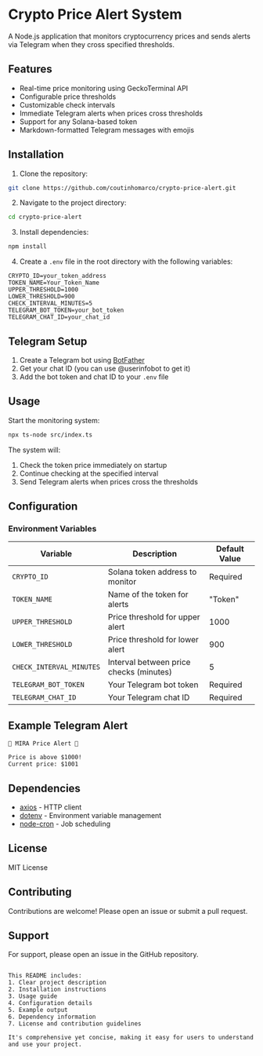 # Crypto Price Alert System

A Node.js application that monitors cryptocurrency prices and sends alerts via Telegram when they cross specified thresholds.

## Features

- Real-time price monitoring using GeckoTerminal API
- Configurable price thresholds
- Customizable check intervals
- Immediate Telegram alerts when prices cross thresholds
- Support for any Solana-based token
- Markdown-formatted Telegram messages with emojis

## Installation

1. Clone the repository:
```bash
git clone https://github.com/coutinhomarco/crypto-price-alert.git
```

2. Navigate to the project directory:
```bash
cd crypto-price-alert
```

3. Install dependencies:
```bash
npm install
```

4. Create a `.env` file in the root directory with the following variables:
```env
CRYPTO_ID=your_token_address
TOKEN_NAME=Your_Token_Name
UPPER_THRESHOLD=1000
LOWER_THRESHOLD=900
CHECK_INTERVAL_MINUTES=5
TELEGRAM_BOT_TOKEN=your_bot_token
TELEGRAM_CHAT_ID=your_chat_id
```

## Telegram Setup

1. Create a Telegram bot using [BotFather](https://core.telegram.org/bots#botfather)
2. Get your chat ID (you can use @userinfobot to get it)
3. Add the bot token and chat ID to your `.env` file

## Usage

Start the monitoring system:
```bash
npx ts-node src/index.ts
```

The system will:
1. Check the token price immediately on startup
2. Continue checking at the specified interval
3. Send Telegram alerts when prices cross the thresholds

## Configuration

### Environment Variables

| Variable               | Description                          | Default Value |
|------------------------|--------------------------------------|---------------|
| `CRYPTO_ID`            | Solana token address to monitor      | Required      |
| `TOKEN_NAME`           | Name of the token for alerts         | "Token"       |
| `UPPER_THRESHOLD`      | Price threshold for upper alert      | 1000          |
| `LOWER_THRESHOLD`      | Price threshold for lower alert      | 900           |
| `CHECK_INTERVAL_MINUTES`| Interval between price checks (minutes)| 5            |
| `TELEGRAM_BOT_TOKEN`   | Your Telegram bot token              | Required      |
| `TELEGRAM_CHAT_ID`     | Your Telegram chat ID                | Required      |

## Example Telegram Alert

```
🚨 MIRA Price Alert 🚨

Price is above $1000!
Current price: $1001
```

## Dependencies

- [axios](https://github.com/axios/axios) - HTTP client
- [dotenv](https://github.com/motdotla/dotenv) - Environment variable management
- [node-cron](https://github.com/node-cron/node-cron) - Job scheduling

## License

MIT License

## Contributing

Contributions are welcome! Please open an issue or submit a pull request.

## Support

For support, please open an issue in the GitHub repository.
```

This README includes:
1. Clear project description
2. Installation instructions
3. Usage guide
4. Configuration details
5. Example output
6. Dependency information
7. License and contribution guidelines

It's comprehensive yet concise, making it easy for users to understand and use your project.
